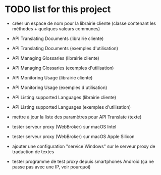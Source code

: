 # TODO list for this project

* créer un espace de nom pour la librairie cliente (classe contenant les méthodes + quelques valeurs communes)
* API Translating Documents (librairie cliente)
* API Translating Documents (exemples d'utilisation)
* API Managing Glossaries (librairie cliente)
* API Managing Glossaries (exemples d'utilisation)
* API Monitoring Usage (librairie cliente)
* API Monitoring Usage (exemples d'utilisation)
* API Listing supported Languages (librairie cliente)
* API Listing supported Languages (exemples d'utilisation)
* mettre à jour la liste des paramètres pour API Translate (texte)

* tester serveur proxy (WebBroker) sur macOS Intel
* tester serveur proxy (WebBroker) sur macOS Apple Silicon

* ajouter une configuration "service Windows" sur le serveur proxy de traduction de textes

* tester programme de test proxy depuis smartphones Android (ça ne passe pas avec une IP, voir pourquoi)
